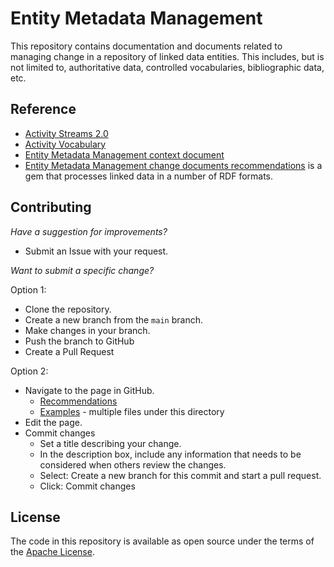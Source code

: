 # Entity Metadata Management

This repository contains documentation and documents related to managing change 
in a repository of linked data entities.  This includes, but is not limited to,
authoritative data, controlled vocabularies, bibliographic data, etc.

## Reference

* [Activity Streams 2.0](https://www.w3.org/TR/activitystreams-core/)
* [Activity Vocabulary](https://www.w3.org/TR/activitystreams-vocabulary/)
* [Entity Metadata Management context document](https://github.com/LD4/entity_metadata_management/api/context.json)
* [Entity Metadata Management change documents recommendations](https://LD4/entity_metadata_management/) is a gem that processes linked data in a number of RDF formats.

## Contributing

*Have a suggestion for improvements?*  

* Submit an Issue with your request.

*Want to submit a specific change?*

Option 1:

* Clone the repository.
* Create a new branch from the `main` branch.
* Make changes in your branch.
* Push the branch to GitHub
* Create a Pull Request

Option 2:

* Navigate to the page in GitHub.
  * [Recommendations](https://github.com/LD4/entity_metadata_management/blob/main/docs/spec/api/0.1/recommendations_for_activity_streams.md)
  * [Examples](https://github.com/LD4/entity_metadata_management/tree/main/docs/spec/api/0.1/examples/my-collection) - multiple files under this directory
* Edit the page.
* Commit changes
  * Set a title describing your change.
  * In the description box, include any information that needs to be considered when others review the changes.
  * Select: Create a new branch for this commit and start a pull request.
  * Click: Commit changes

## License

The code in this repository is available as open source under the terms of the [Apache License](https://www.apache.org/licenses/LICENSE-2.0).

